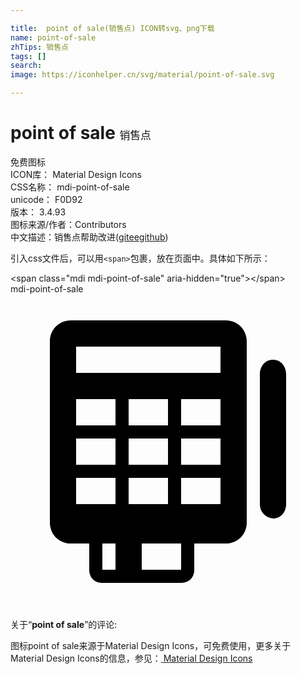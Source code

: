 ```yaml
---

title:  point of sale(销售点) ICON转svg、png下载
name: point-of-sale
zhTips: 销售点
tags: []
search: 
image: https://iconhelper.cn/svg/material/point-of-sale.svg

---
```


# point of sale  <small style="font-size: 60%;font-weight: 100">销售点</small>


<div class="detail-page">
<p>
<span><span class="badge-success badge">免费图标</span> </span>
<br/>
<span>
ICON库：
<span class="badge-secondary badge">Material Design Icons</span> 
</span>
<br/>
<span>
CSS名称：
<span class="badge-secondary badge">mdi-point-of-sale</span> 
</span>
<br/>
<span>
unicode：
<span class="badge-secondary badge">F0D92</span> 
<copy-btn content='F0D92' btn-title=""></copy-btn>
<copy-btn :content='String.fromCodePoint(parseInt("F0D92", 16))' btn-title="复制U"></copy-btn>
</span>
<br/>
<span>
版本：
<span class="badge-secondary badge">3.4.93</span> 
</span>
<br/>
<span>图标来源/作者：<span class="badge-light badge">Contributors</span></span> 
<br/>
<span class="zh-detail">中文描述：<span class="badge-primary badge">销售点</span><span class="help-link"><span>帮助改进</span>(<a href="https://gitee.com/liuwave/icon-helper/edit/master/json/material/point-of-sale.json" target="_blank" rel="noopener noreferrer">gitee</a><a href="https://github.com/liuwave/icon-helper/edit/master/json/material/point-of-sale.json" target="_blank" rel="noopener noreferrer">github</a></span>)</span><br/>
</p>
</div>
<div class="alert alert-dark">
  <i class="mdi mdi-point-of-sale mdi-48px"></i>
  <i class="mdi mdi-point-of-sale mdi-36px"></i>
  <i class="mdi mdi-point-of-sale mdi-24px"></i>
  <i class="mdi mdi-point-of-sale mdi-18px"></i>
</div>
<div>
  <p>引入css文件后，可以用<code>&lt;span&gt;</code>包裹，放在页面中。具体如下所示：    
  </p>
  <div class="alert alert-primary" style="font-size: 14px">
    &lt;span class="mdi mdi-point-of-sale" aria-hidden="true"&gt;&lt;/span&gt;
    <copy-btn content='<span class="mdi mdi-point-of-sale" aria-hidden="true"></span>'></copy-btn>
  </div>
  <div class="alert alert-secondary">
    <i class="mdi mdi-point-of-sale"
    style="font-size: 24px"
    aria-hidden="true"></i> mdi-point-of-sale
    <copy-btn content="mdi-point-of-sale" btn-title="复制图标名称"></copy-btn>
  </div>
</div>
<div id="svg" class="svg-wrap">
<svg xmlns="http://www.w3.org/2000/svg" viewBox="0 0 24 24"><path d="M20,5C19.4,5 19,5.5 19,6.1V16C19,16.6 19.4,17 20,17.1C20.6,17.1 21,16.6 21,16V6.1C21,5.5 20.6,5 20,5M16.4,2H4.6C3.7,2 3,2.7 3,3.6V17.4C3,18.3 3.7,19 4.6,19H6V21C6,21.6 6.4,22 7,22H13C13.6,22 14,21.6 14,21V19H16.4C17.3,19 18,18.3 18,17.4V3.6C18,2.7 17.3,2 16.4,2M5,8H8V10H5V8M12,11V13H9V11H12M9,10V8H12V10H9M12,14V16H9V14H12M5,11H8V13H5V11M5,16V14H8V16H5M8,21H7V19H8V21M13,21H10V19H13V21M16,16H13V14H16V16M16,13H13V11H16V13M16,10H13V8H16V10M16,6H5V4H16V6Z" /></svg>
</div>
<detail full-name='mdi-point-of-sale'></detail>
<div class="icon-detail__container">
<p>关于“<b>point of sale</b>”的评论:</p>
</div>
<Vssue title="关于“point of sale”的评论" />    
<div><p>图标point of sale来源于Material Design Icons，可免费使用，更多关于 Material Design Icons的信息，参见：<a target="_blank" href="https://iconhelper.cn/material.html"> Material Design Icons</a>
</p></div>
